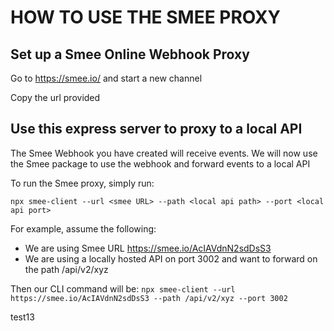 # HOW TO USE THE SMEE PROXY

## Set up a Smee Online Webhook Proxy
Go to https://smee.io/ and start a new channel

Copy the url provided

## Use this express server to proxy to a local API
The Smee Webhook you have created will receive events. We will now use the Smee package to use the webhook and forward events to a local API

To run the Smee proxy, simply run:

```npx smee-client --url <smee URL> --path <local api path> --port <local api port>```

For example, assume the following:
- We are using Smee URL https://smee.io/AcIAVdnN2sdDsS3
- We are using a locally hosted API on port 3002 and want to forward on the path /api/v2/xyz

Then our CLI command will be:
```npx smee-client --url https://smee.io/AcIAVdnN2sdDsS3 --path /api/v2/xyz --port 3002```

test13
